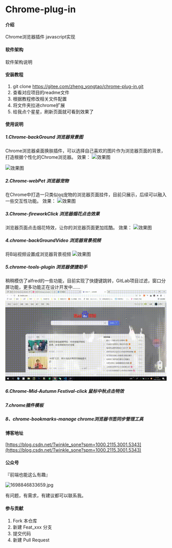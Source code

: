 # Chrome-plug-in

#### 介绍
Chrome浏览器插件
javascript实现


#### 软件架构
软件架构说明


#### 安装教程

1.  git clone https://gitee.com/zheng_yongtao/chrome-plug-in.git
2.  查看对应项目的readme文件
3.  根据教程修改相关文件配置
4.  将文件夹拉进chrome扩展
5.  给我点个星星，刷新页面就可看到效果了

#### 使用说明

##### 1.Chrome-backGround 浏览器背景图

Chrome浏览器桌面换肤插件，可以选择自己喜欢的图片作为浏览器页面的背景，打造根据个性化的Chrome浏览器。
效果：
![效果图](https://img-blog.csdnimg.cn/6189930ddc604353a4a0f6f87e820497.png?x-oss-process=image/watermark,type_d3F5LXplbmhlaQ,shadow_50,text_Q1NETiBAU0FET05fanVuZw==,size_20,color_FFFFFF,t_70,g_se,x_16#pic_center)

![效果图](https://img-blog.csdnimg.cn/347270b3d6774c5e9568633dc74d3795.png?x-oss-process=image/watermark,type_d3F5LXplbmhlaQ,shadow_50,text_Q1NETiBAU0FET05fanVuZw==,size_12,color_FFFFFF,t_70,g_se,x_16#pic_center)

##### 2.Chrome-webPet 浏览器宠物

在Chrome中打造一只类似qq宠物的浏览器页面挂件，目前只展示，后续可以融入一些交互性功能。
效果：
![效果图](https://i.loli.net/2021/08/17/npO4dhj1kbH9WMg.png "在这里输入图片标题")

##### 3.Chrome-fireworkClick 浏览器烟花点击效果

浏览器页面点击烟花特效，让你的浏览器页面更加炫酷。
效果：
![效果图](https://i.loli.net/2021/08/17/zyP1bUQg4vDRpuT.png "在这里输入图片标题")

##### 4.chrome-backGroundVideo 浏览器背景视频

将B站视频设置成浏览器背景视频
![效果图](https://img-blog.csdnimg.cn/286b84897cc144b5a77006bd4d1874b0.gif#pic_center "在这里输入图片标题")

##### 5.chrome-tools-plugin 浏览器便捷助手
稍稍模仿了alfred的一些功能，目前实现了快捷键跳转，GitLab项目过滤，窗口分屏功能，更多功能正在设计开发中……
![输入图片说明](Chrome-tools-plugin/readmeImg/%E5%BF%AB%E6%8D%B7%E8%B7%B3%E8%BD%AC.gif)

##### 6.Chrome-Mid-Autumn Festival-click 鼠标中秋点击特效

##### 7.chrome插件模板

##### 8、chrome-bookmarks-manage chrome浏览器书签同步管理工具

#### 博客地址

[https://blog.csdn.net/Twinkle_sone?spm=1000.2115.3001.5343](https://blog.csdn.net/Twinkle_sone?spm=1000.2115.3001.5343)

#### 公众号

『前端也能这么有趣』

![1698846833659.jpg](https://gitee.com/jyeontostore/img-bed/raw/master/img/1698846833659.jpg)


有问题，有需求，有建议都可以联系我。
#### 参与贡献

1.  Fork 本仓库
2.  新建 Feat_xxx 分支
3.  提交代码
4.  新建 Pull Request

